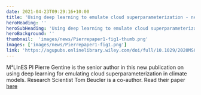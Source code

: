 ```yaml
---
date: 2021-04-23T09:29:16+10:00
title: 'Using deep learning to emulate cloud superparameterization - new paper by PI Gentine'
heroHeading: ''
heroSubHeading: 'Using deep learning to emulate cloud superparameterization - New M²LInES-related paper'
heroBackground: ''
thumbnail:  'images/news/Pierrepaper1-fig1-thumb.png'
images: ['images/news/Pierrepaper1-fig1.png']
link: 'https://agupubs.onlinelibrary.wiley.com/doi/full/10.1029/2020MS002385'
---
```


M²LInES PI Pierre Gentine is the senior author in this new publication on using deep learning for emulating cloud superparameterization in climate models. Research Scientist Tom Beucler is a co-author. Read their paper [here](https://agupubs.onlinelibrary.wiley.com/doi/full/10.1029/2020MS002385)
